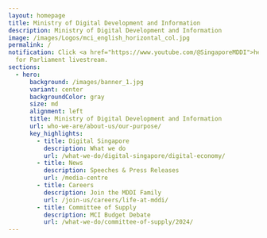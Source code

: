 ```yaml
---
layout: homepage
title: Ministry of Digital Development and Information
description: Ministry of Digital Development and Information
image: /images/Logos/mci_english_horizontal_col.jpg
permalink: /
notification: Click <a href="https://www.youtube.com/@SingaporeMDDI">here</a>
  for Parliament livestream.
sections:
  - hero:
      background: /images/banner_1.jpg
      variant: center
      backgroundColor: gray
      size: md
      alignment: left
      title: Ministry of Digital Development and Information
      url: who-we-are/about-us/our-purpose/
      key_highlights:
        - title: Digital Singapore
          description: What we do
          url: /what-we-do/digital-singapore/digital-economy/
        - title: News
          description: Speeches & Press Releases
          url: /media-centre
        - title: Careers
          description: Join the MDDI Family
          url: /join-us/careers/life-at-mddi/
        - title: Committee of Supply
          description: MCI Budget Debate
          url: /what-we-do/committee-of-supply/2024/
---
```

